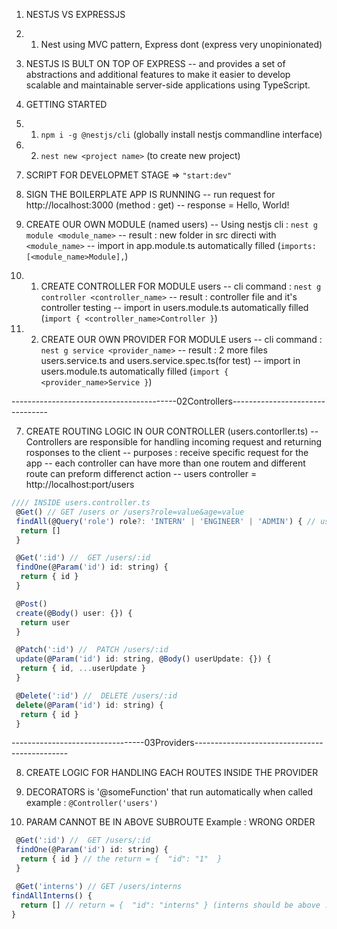 1. NESTJS VS EXPRESSJS
1. 1. Nest using MVC pattern, Express dont (express very unopinionated)

2.  NESTJS IS BULT ON TOP OF EXPRESS 
-- and provides a set of abstractions and additional features to make it easier to develop scalable and maintainable server-side applications using TypeScript. 

3. GETTING STARTED
3. 1. `npm i -g @nestjs/cli` (globally install nestjs commandline interface)

3. 2. `nest new <project name>` (to create new project) 

4. SCRIPT FOR DEVELOPMET STAGE => `"start:dev"` 

5. SIGN THE BOILERPLATE APP IS RUNNING 
-- run request for http://localhost:3000 (method : get)
-- response = Hello, World!

6. CREATE OUR OWN MODULE (named users)
-- Using nestjs cli : `nest g module <module_name>`
-- result : new folder in src directi with `<module_name>` 
-- import in app.module.ts automatically filled (`imports: [<module_name>Module],`)

6. 1. CREATE CONTROLLER FOR MODULE users
-- cli command : `nest g controller <controller_name>`
-- result : controller file and it's controller testing
-- import in users.module.ts automatically filled (`import { <controller_name>Controller }`)

6. 2. CREATE OUR OWN PROVIDER FOR MODULE users
-- cli command : `nest g service <provider_name>`
-- result : 2 more files users.service.ts and users.service.spec.ts(for test)
-- import in users.module.ts automatically filled (`import { <provider_name>Service }`)

-----------------------------------------02Controllers--------------------------------

7. CREATE ROUTING LOGIC IN OUR CONTROLLER (users.contorller.ts)
-- Controllers are responsible for handling incoming request and returning rosponses to the client
-- purposes : receive specific request for the app
-- each controller can have more than one routem and different route can preform differenct action
-- users controller = http://localhost:port/users
```js
//// INSIDE users.controller.ts
 @Get() // GET /users or /users?role=value&age=value
 findAll(@Query('role') role?: 'INTERN' | 'ENGINEER' | 'ADMIN') { // using optional porps '?'
  return []
 }

 @Get(':id') //  GET /users/:id
 findOne(@Param('id') id: string) {
  return { id }
 }

 @Post()
 create(@Body() user: {}) {
  return user
 }

 @Patch(':id') //  PATCH /users/:id
 update(@Param('id') id: string, @Body() userUpdate: {}) {
  return { id, ...userUpdate }
 }

 @Delete(':id') //  DELETE /users/:id
 delete(@Param('id') id: string) {
  return { id }
 }
```

---------------------------------03Providers----------------------------------------------

8. CREATE LOGIC FOR HANDLING EACH ROUTES INSIDE THE PROVIDER

9. DECORATORS is '@someFunction' that run automatically when called 
example : `@Controller('users')`


99. PARAM CANNOT BE IN ABOVE SUBROUTE
Example : WRONG ORDER
```js
 @Get(':id') //  GET /users/:id
 findOne(@Param('id') id: string) {
  return { id } // the return = {  "id": "1"  }
 }

 @Get('interns') // GET /users/interns
findAllInterns() {
  return [] // return = {  "id": "interns" } (interns should be above :id)
}
```





